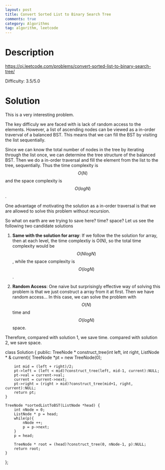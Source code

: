 ```yaml
---
layout: post
title: Convert Sorted List to Binary Search Tree 
comments: true
category: Algorithms
tag: algorithm, leetcode
---
```


# Description

https://oj.leetcode.com/problems/convert-sorted-list-to-binary-search-tree/

Difficulty: 3.5/5.0


# Solution

This is a very interesting problem.

The key difficuly we are faced with is lack of random access to the elements. However, a list of ascending nodes can be viewed as a in-order traverval of a balanced BST. This means that we can fill the BST by visiting the list sequentially. 

Since we can know the total number of nodes in the tree by iterating through the list once, we can determine the tree structure of the balanced BST. Then we do a in-order traversal and fill the element from the list to the tree, sequentially. Thus the time complexity is $$O(N)$$ and the space complexity is $$O(log N)$$.

One advantage of motivating the solution as a in-order traversal is that we are allowed to solve this problem without recursion.


So what on earth are we trying to save here? time? space? Let us see the following two candidate solutions

1. **Same with the solution for array**: If we follow the the solution for array, then at each level, the time complextiy is O(N), so the total time complexity would be $$O(N log N)$$, while the space complexity is $$O(log N)$$.

2. **Random Access**: One naive but surprisingly effective way of solving this problem is that we just construct a array from it at first. Then we have random access... In this case, we can solve the problem with $$O(N)$$ time and $$O(log N)$$ space.

Therefore, compared with solution 1, we save time. compared with solution 2, we save space.


class Solution {
public:
    TreeNode * construct_tree(int left, int right, ListNode * & current){
        TreeNode *pt = new TreeNode(0);

        int mid = (left + right)/2;
        pt->left = (left < mid)?construct_tree(left, mid-1, current):NULL;
        pt->val = current->val;
        current = current->next;
        pt->right = (right > mid)?construct_tree(mid+1, right, current):NULL;
        return pt;
    }
        
    TreeNode *sortedListToBST(ListNode *head) {
        int nNode = 0;
        ListNode * p = head;
        while(p){
            nNode ++;
            p = p->next;
        }
        p = head;
        
        TreeNode * root = (head)?construct_tree(0, nNode-1, p):NULL;
        return root;
    }
};
